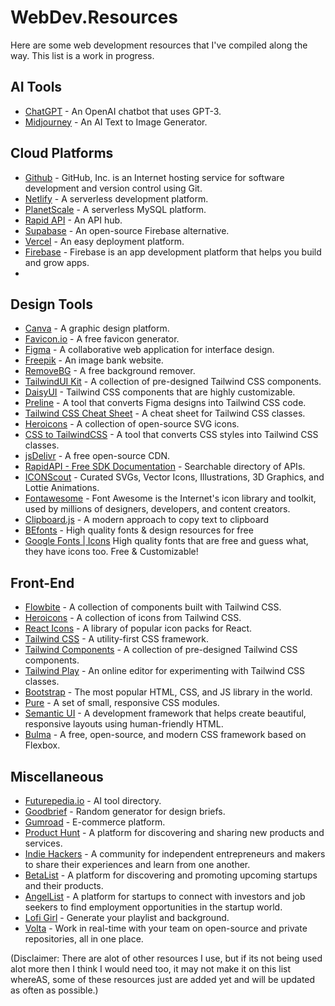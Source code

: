 # WebDev.Resources
Here are some web development resources that I've compiled along the way. This list is a work in progress.

## AI Tools

- [ChatGPT](https://chat.openai.com/auth/loginF) - An OpenAI chatbot that uses GPT-3.
- [Midjourney](https://midjourney.com/home/?callbackUrl=%2Fapp%2F) - An AI Text to Image Generator.

## Cloud Platforms

- [Github](https://github.com/) - GitHub, Inc. is an Internet hosting service for software development and version control using Git. 
- [Netlify](https://www.netlify.com/) - A serverless development platform.
- [PlanetScale](https://planetscale.com/) - A serverless MySQL platform.
- [Rapid API](https://rapidapi.com/hub) - An API hub.
- [Supabase](https://supabase.com/) - An open-source Firebase alternative.
- [Vercel](https://vercel.com/) - An easy deployment platform.
- [Firebase](https://firebase.com/) - Firebase is an app development platform that helps you build and grow apps.
- 

## Design Tools

- [Canva](https://www.canva.com/) - A graphic design platform.
- [Favicon.io](https://favicon.io/) - A free favicon generator.
- [Figma](https://www.figma.com/) - A collaborative web application for interface design.
- [Freepik](https://www.freepik.com/free-photos-vectors/flat-illustration) - An image bank website.
- [RemoveBG](https://www.remove.bg/) - A free background remover.
- [TailwindUI Kit](https://app.tailwinduikit.com/) - A collection of pre-designed Tailwind CSS components.
- [DaisyUI](https://daisyui.com/) - Tailwind CSS components that are highly customizable.
- [Preline](https://preline.co/) - A tool that converts Figma designs into Tailwind CSS code.
- [Tailwind CSS Cheat Sheet](https://flowbite.com/tools/tailwind-cheat-sheet/) - A cheat sheet for Tailwind CSS classes.
- [Heroicons](https://heroicons.com/) - A collection of open-source SVG icons.
- [CSS to TailwindCSS](https://transform.tools/css-to-tailwind) - A tool that converts CSS styles into Tailwind CSS classes.
- [jsDelivr](https://www.jsdelivr.com) - A free open-source CDN.
- [RapidAPI - Free SDK Documentation](https://rapidapi.com/search) - Searchable directory of APIs.
- [ICONScout](https://iconscout.com/) - Curated SVGs, Vector Icons, Illustrations, 3D Graphics, and Lottie Animations.
- [Fontawesome](https://fontawesome.com) - Font Awesome is the Internet's icon library and toolkit, used by millions of designers, developers, and content creators.
- [Clipboard.js](https://clipboardjs.com/) - A modern approach to copy text to clipboard
- [BEfonts](https://befonts.com/) -  High quality fonts & design resources for free
- [Google Fonts | Icons](https://fonts.google.com/) High quality fonts that are free and guess what, they have icons too. Free & Customizable!


## Front-End

- [Flowbite](https://flowbite.com/) - A collection of components built with Tailwind CSS.
- [Heroicons](https://heroicons.com/) - A collection of icons from Tailwind CSS.
- [React Icons](https://react-icons.github.io/react-icons) - A library of popular icon packs for React.
- [Tailwind CSS](https://tailwindcss.com/) - A utility-first CSS framework.
- [Tailwind Components](https://tailwindcomponents.com/) - A collection of pre-designed Tailwind CSS components.
- [Tailwind Play](https://play.tailwindcss.com/) - An online editor for experimenting with Tailwind CSS classes.
- [Bootstrap](https://getbootstrap.com/) - The most popular HTML, CSS, and JS library in the world.
- [Pure](https://purecss.io/) - A set of small, responsive CSS modules.
- [Semantic UI](https://semantic-ui.com/) - A development framework that helps create beautiful, responsive layouts using human-friendly HTML.
- [Bulma](https://bulma.io/) - A free, open-source, and modern CSS framework based on Flexbox.

## Miscellaneous

- [Futurepedia.io](https://www.futurepedia.io/) - AI tool directory.
- [Goodbrief](https://goodbrief.io/) - Random generator for design briefs.
- [Gumroad](https://gumroad.com/) - E-commerce platform.
- [Product Hunt](https://www.producthunt.com/) - A platform for discovering and sharing new products and services.
- [Indie Hackers](https://www.indiehackers.com/) - A community for independent entrepreneurs and makers to share their experiences and learn from one another.
- [BetaList](https://betalist.com/) - A platform for discovering and promoting upcoming startups and their products.
- [AngelList](https://angel.co/) - A platform for startups to connect with investors and job seekers to find employment opportunities in the startup world.
- [Lofi Girl](https://lofigirl.com/) - Generate your playlist and background.
- [Volta](https://volta.net/) - Work in real-time with your team on open-source and private repositories, all in one place.




(Disclaimer: There are alot of other resources I use, but if its not being used alot more then I think I would need too, it may not make it on this list whereAS, some of these resources just are added yet and will be updated as often as possible.)
